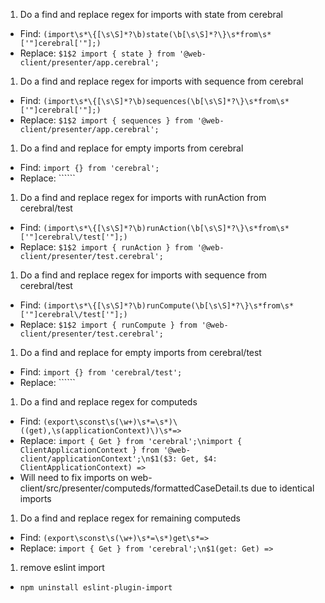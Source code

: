 1. Do a find and replace regex for imports with state from cerebral
  - Find: ```(import\s*\{[\s\S]*?\b)state(\b[\s\S]*?\}\s*from\s*['"]cerebral['"];)```
  - Replace: ```$1$2 import { state } from '@web-client/presenter/app.cerebral';```
1. Do a find and replace regex for imports with sequence from cerebral
  - Find: ```(import\s*\{[\s\S]*?\b)sequences(\b[\s\S]*?\}\s*from\s*['"]cerebral['"];)```
  - Replace: ```$1$2 import { sequences } from '@web-client/presenter/app.cerebral';```
1. Do a find and replace for empty imports from cerebral
  - Find: ```import {} from 'cerebral';```
  - Replace: ``````


1. Do a find and replace regex for imports with runAction from cerebral/test
  - Find: ```(import\s*\{[\s\S]*?\b)runAction(\b[\s\S]*?\}\s*from\s*['"]cerebral\/test['"];)```
  - Replace: ```$1$2 import { runAction } from '@web-client/presenter/test.cerebral';```
1. Do a find and replace regex for imports with sequence from cerebral/test
  - Find: ```(import\s*\{[\s\S]*?\b)runCompute(\b[\s\S]*?\}\s*from\s*['"]cerebral\/test['"];)```
  - Replace: ```$1$2 import { runCompute } from '@web-client/presenter/test.cerebral';```
1. Do a find and replace for empty imports from cerebral/test
  - Find: ```import {} from 'cerebral/test';```
  - Replace: ``````


1. Do a find and replace regex for computeds
  - Find: ```(export\sconst\s(\w+)\s*=\s*)\((get),\s(applicationContext)\)\s*=>```
  - Replace: ```import { Get } from 'cerebral';\nimport { ClientApplicationContext } from '@web-client/applicationContext';\n$1($3: Get, $4: ClientApplicationContext) =>```
  - Will need to fix imports on web-client/src/presenter/computeds/formattedCaseDetail.ts due to identical imports
1. Do a find and replace regex for remaining computeds
  - Find: ```(export\sconst\s(\w+)\s*=\s*)get\s*=>```
  - Replace: ```import { Get } from 'cerebral';\n$1(get: Get) =>```

1. remove eslint import
  - ```npm uninstall eslint-plugin-import```


